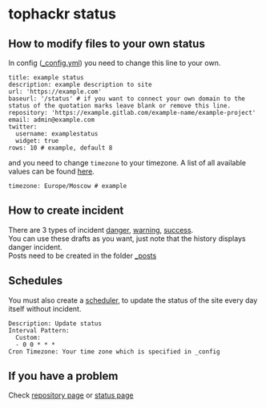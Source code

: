 # tophackr status

## How to modify files to your own status

In config ([_config.yml]) you need to change this line to your own.
```
title: example status
description: example description to site
url: 'https://example.com'
baseurl: '/status' # if you want to connect your own domain to the status of the quotation marks leave blank or remove this line.
repository: 'https://example.gitlab.com/example-name/example-project'
email: admin@example.com
twitter:
  username: examplestatus
  widget: true
rows: 10 # example, default 8
```

and you need to change `timezone` to your timezone. A list of all available values can be found [here](https://en.wikipedia.org/wiki/List_of_tz_database_time_zones).
```
timezone: Europe/Moscow # example
```

## How to create incident

There are 3 types of incident [danger], [warning], [success].  
You can use these drafts as you want, just note that the history displays danger incident.  
Posts need to be created in the folder [_posts]

## Schedules

You must also create a [scheduler](https://gitlab.com/tophackr/status/pipeline_schedules), to update the status of the site every day itself without incident.

```
Description: Update status
Interval Pattern:
  Custom:
  - 0 0 * * *
Cron Timezone: Your time zone which is specified in _config
```

## If you have a problem

Check [repository page][repository] or [status page][status]

[_config.yml]: _config.yml
[danger]: _drafts/danger.md
[warning]: _drafts/warning.md
[success]: _drafts/success.md
[_posts]: _posts/
[repository]: https://gitlab.com/tophackr/status
[status]: https://status.tophackr.com
